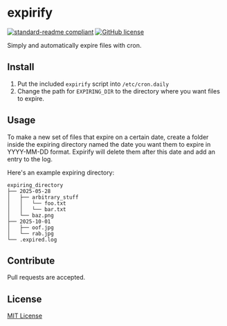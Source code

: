 # expirify

[![standard-readme compliant](https://img.shields.io/badge/standard--readme-OK-green.svg?style=flat)](https://github.com/RichardLitt/standard-readme)
[![GitHub license](https://img.shields.io/github/license/qubist/mirrorboard-mac.svg)](https://github.com/qubist/mirrorboard-mac/blob/master/LICENSE)

Simply and automatically expire files with cron.

## Install
1. Put the included `expirify` script into `/etc/cron.daily`
2. Change the path for `EXPIRING_DIR` to the directory where you want files to expire.

## Usage
To make a new set of files that expire on a certain date, create a folder inside the expiring directory named the date you want them to expire in YYYY-MM-DD format. Expirify will delete them after this date and add an entry to the log.

Here's an example expiring directory:
```
expiring_directory
├── 2025-05-28
│   ├── arbitrary_stuff
│   │   └── foo.txt
│   │   └── bar.txt
│   └── baz.png
├── 2025-10-01
│   ├── oof.jpg
│   └── rab.jpg
└── .expired.log
```

## Contribute 
Pull requests are accepted.

## License

[MIT License](/LICENSE)
